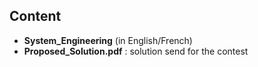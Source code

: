 ## Content

- **System_Engineering** (in English/French)
- **Proposed_Solution.pdf** : solution send for the contest
